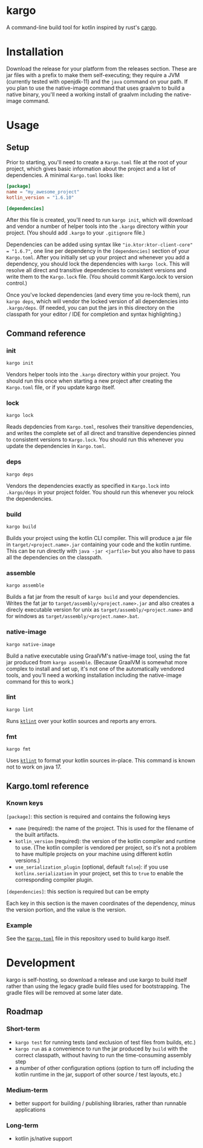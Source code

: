# kargo
A command-line build tool for kotlin inspired by rust's [cargo](https://doc.rust-lang.org/cargo/). 

# Installation

Download the release for your platform from the releases section. These are jar files with a prefix to make them self-executing; 
they require a JVM (currently tested with openjdk-11) and the `java` command on your path. If you plan to use the native-image
command that uses graalvm to build a native binary, you'll need a working install of graalvm including the native-image command.

# Usage

## Setup

Prior to starting, you'll need to create a `Kargo.toml` file at the root of your project, which gives basic information about the
project and a list of dependencies. A minimal `Kargo.toml` looks like:

```toml
[package]
name = "my_awesome_project"
kotlin_version = "1.6.10"

[dependencies]

```

After this file is created, you'll need to run `kargo init`, which will download and vendor a number of helper tools into the
`.kargo` directory within your project. (You should add `.kargo` to your `.gitignore` file.)

Dependencies can be added using syntax like `"io.ktor:ktor-client-core" = "1.6.7"`, one line per dependency in the
`[dependencies]` section of your `Kargo.toml`. After you initially set up your project and whenever you add a dependency, you
should lock the dependencies with `kargo lock`. This will resolve all direct and transitive dependencies to consistent versions
and write them to the `Kargo.lock` file. (You should commit Kargo.lock to version control.)

Once you've locked dependencies (and every time you re-lock them), run `kargo deps`, which will vendor the locked version of all
dependencies into `.kargo/deps`. (If needed, you can put the jars in this directory on the classpath for your editor / IDE for
completion and syntax highlighting.)

## Command reference

### init

`kargo init`

Vendors helper tools into the `.kargo` directory within your project. You should run this once when starting a new project after
creating the `Kargo.toml` file, or if you update kargo itself.

### lock

`kargo lock`

Reads depdencies from `Kargo.toml`, resolves their transitive dependencies, and writes the complete set of all direct and transitive
dependencies pinned to consistent versions to `Kargo.lock`. You should run this whenever you update the dependencies in
`Kargo.toml`.

### deps

`kargo deps`

Vendors the dependencies exactly as specified in `Kargo.lock` into `.kargo/deps` in your project folder. You should run this whenever
you relock the dependencies.

### build

`kargo build`

Builds your project using the kotlin CLI compiler. This will produce a jar file in `target/<project.name>.jar` containing your code
and the kotlin runtime. This can be run directly with `java -jar <jarfile>` but you also have to pass all the dependencies on the classpath.

### assemble

`kargo assemble`

Builds a fat jar from the result of `kargo build` and your dependencies. Writes the fat jar to `target/assembly/<project.name>.jar` and also creates
a direcly executable version for unix as `target/assembly/<project.name>` and for windows as `target/assembly/<project.name>.bat`.

### native-image

`kargo native-image`

Build a native executable using GraalVM's native-image tool, using the fat jar produced from `kargo assemble`. (Because GraalVM is somewhat more complex
to install and set up, it's not one of the automatically vendored tools, and you'll need a working installation including the native-image command for this
to work.)

### lint

`kargo lint`

Runs [`ktlint`](https://ktlint.github.io/) over your kotlin sources and reports any errors.

### fmt

`kargo fmt`

Uses [`ktlint`](https://ktlint.github.io/) to format your kotlin sources in-place. This command is
known not to work on java 17.

## Kargo.toml reference

### Known keys

`[package]`: this section is required and contains the following keys

- `name` (required): the name of the project. This is used for the filename of the built artifacts.
- `kotlin_version` (required): the version of the kotlin compiler and runtime to use. (The kotlin compiler
  is vendored per project, so it's not a problem to have multiple projects on your machine using different
  kotlin versions.)
- `use_serialization_plugin` (optional, default `false`): if you use `kotlinx.serialization` in your project, set this
  to `true` to enable the corresponding compiler plugin.

`[dependencies]`: this section is required but can be empty

Each key in this section is the maven coordinates of the dependency, minus the version portion, and the value
is the version.

### Example

See the [`Kargo.toml`](https://github.com/cjfuller/kargo/blob/main/Kargo.toml) file in this repository used to
build kargo itself.

# Development

kargo is self-hosting, so download a release and use kargo to build itself rather than using the legacy gradle
build files used for bootstrapping. The gradle files will be removed at some later date.

## Roadmap

### Short-term

- `kargo test` for running tests (and exclusion of test files from builds, etc.)
- `kargo run` as a convenience to run the jar produced by `build` with the correct classpath,
  without having to run the time-consuming assembly step
- a number of other configuration options (option to turn off including the kotlin runtime in the jar,
  support of other source / test layouts, etc.)

### Medium-term
- better support for building / publishing libraries, rather than runnable applications

### Long-term
- kotlin js/native support
